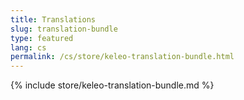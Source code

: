 ```yaml
---
title: Translations
slug: translation-bundle
type: featured
lang: cs
permalink: /cs/store/keleo-translation-bundle.html
---
```


{% include store/keleo-translation-bundle.md %}
